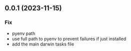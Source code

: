 ## 0.0.1 (2023-11-15)

### Fix

- pyenv path
- use full path to pyenv to prevent failures if just installed
- add the main darwin tasks file
